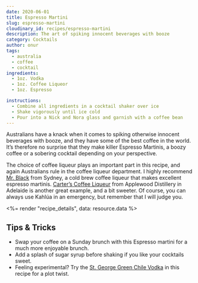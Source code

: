 ```yaml
---
date: 2020-06-01
title: Espresso Martini
slug: espresso-martini
cloudinary_id: recipes/espresso-martini
description: The art of spiking innocent beverages with booze
category: Cocktails
author: onur
tags:
  - australia
  - coffee
  - cocktail
ingredients:
  - 1oz. Vodka
  - 1oz. Coffee Liqueor
  - 1oz. Espresso

instructions:
  - Combine all ingredients in a cocktail shaker over ice
  - Shake vigorously until ice cold
  - Pour into a Nick and Nora glass and garnish with a coffee bean
---
```


Australians have a knack when it comes to spiking otherwise innocent beverages with booze, and they have some of the best coffee in the world. It’s therefore no surprise that they make killer Espresso Martinis, a boozy coffee or a sobering cocktail depending on your perspective.

The choice of coffee liqueur plays an important part in this recipe, and again Australians rule in the coffee liqueur department. I highly recommend [Mr. Black](https://mrblack.co/row/products/coffee-liqueur/) from Sydney, a cold brew coffee liqueur that makes excellent espresso martinis. [Carter’s Coffee Liqueur](https://www.applewooddistillery.com.au/collections/current-collection/products/carters-original-coffee-liqueur) from Applewood Distillery in Adelaide is another great example, and a bit sweeter. Of course, you can always use Kahlúa in an emergency, but remember that I will judge you.

<%= render "recipe_details", data: resource.data %>

## Tips & Tricks

- Swap your coffee on a Sunday brunch with this Espresso martini for a much more enjoyable brunch.
- Add a splash of sugar syrup before shaking if you like your cocktails sweet.
- Feeling experimental? Try the [St. George Green Chile Vodka](http://www.stgeorgespirits.com/spirits/vodka/st-george-green-chile-vodka/) in this recipe for a plot twist.
